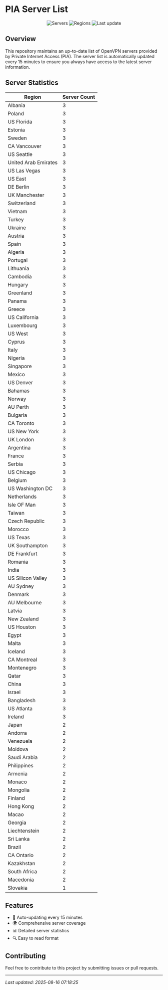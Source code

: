 # PIA Server List

<div align="center">

![Servers](https://img.shields.io/badge/servers-269-blue)
![Regions](https://img.shields.io/badge/regions-97-blue)
![Last update](https://img.shields.io/badge/Last_Updated-August_16_2025_02:18_EST-blue)

</div>

## Overview
This repository maintains an up-to-date list of OpenVPN servers provided by Private Internet Access (PIA). The server list is automatically updated every 15 minutes to ensure you always have access to the latest server information.

## Server Statistics
| Region | Server Count |
|--------|--------------|
| Albania                        | 3            |
| Poland                         | 3            |
| US Florida                     | 3            |
| Estonia                        | 3            |
| Sweden                         | 3            |
| CA Vancouver                   | 3            |
| US Seattle                     | 3            |
| United Arab Emirates           | 3            |
| US Las Vegas                   | 3            |
| US East                        | 3            |
| DE Berlin                      | 3            |
| UK Manchester                  | 3            |
| Switzerland                    | 3            |
| Vietnam                        | 3            |
| Turkey                         | 3            |
| Ukraine                        | 3            |
| Austria                        | 3            |
| Spain                          | 3            |
| Algeria                        | 3            |
| Portugal                       | 3            |
| Lithuania                      | 3            |
| Cambodia                       | 3            |
| Hungary                        | 3            |
| Greenland                      | 3            |
| Panama                         | 3            |
| Greece                         | 3            |
| US California                  | 3            |
| Luxembourg                     | 3            |
| US West                        | 3            |
| Cyprus                         | 3            |
| Italy                          | 3            |
| Nigeria                        | 3            |
| Singapore                      | 3            |
| Mexico                         | 3            |
| US Denver                      | 3            |
| Bahamas                        | 3            |
| Norway                         | 3            |
| AU Perth                       | 3            |
| Bulgaria                       | 3            |
| CA Toronto                     | 3            |
| US New York                    | 3            |
| UK London                      | 3            |
| Argentina                      | 3            |
| France                         | 3            |
| Serbia                         | 3            |
| US Chicago                     | 3            |
| Belgium                        | 3            |
| US Washington DC               | 3            |
| Netherlands                    | 3            |
| Isle OF Man                    | 3            |
| Taiwan                         | 3            |
| Czech Republic                 | 3            |
| Morocco                        | 3            |
| US Texas                       | 3            |
| UK Southampton                 | 3            |
| DE Frankfurt                   | 3            |
| Romania                        | 3            |
| India                          | 3            |
| US Silicon Valley              | 3            |
| AU Sydney                      | 3            |
| Denmark                        | 3            |
| AU Melbourne                   | 3            |
| Latvia                         | 3            |
| New Zealand                    | 3            |
| US Houston                     | 3            |
| Egypt                          | 3            |
| Malta                          | 3            |
| Iceland                        | 3            |
| CA Montreal                    | 3            |
| Montenegro                     | 3            |
| Qatar                          | 3            |
| China                          | 3            |
| Israel                         | 3            |
| Bangladesh                     | 3            |
| US Atlanta                     | 3            |
| Ireland                        | 3            |
| Japan                          | 2            |
| Andorra                        | 2            |
| Venezuela                      | 2            |
| Moldova                        | 2            |
| Saudi Arabia                   | 2            |
| Philippines                    | 2            |
| Armenia                        | 2            |
| Monaco                         | 2            |
| Mongolia                       | 2            |
| Finland                        | 2            |
| Hong Kong                      | 2            |
| Macao                          | 2            |
| Georgia                        | 2            |
| Liechtenstein                  | 2            |
| Sri Lanka                      | 2            |
| Brazil                         | 2            |
| CA Ontario                     | 2            |
| Kazakhstan                     | 2            |
| South Africa                   | 2            |
| Macedonia                      | 2            |
| Slovakia                       | 1            |

## Features
- 🔄 Auto-updating every 15 minutes
- 🌍 Comprehensive server coverage
- 📊 Detailed server statistics
- 🔍 Easy to read format

## Contributing
Feel free to contribute to this project by submitting issues or pull requests.

---
*Last updated: 2025-08-16 07:18:25*
